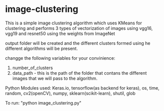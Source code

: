 # image-clustering

This is a simple image clustering algorithm which uses KMeans for clustering and performs 3 types of vectorization of images using vgg16, vgg19 and resnet50 using the weights from ImageNet

output folder will be created and the different clusters formed using he different algorithms will be present. 

changge the following variables for your convinience:
1) number_of_clusters  
2) data_path - this is the path of the folder that contans the different images that we will pass to the algorithm.

Python Modules used: Keras.io, tensorflow(as backend for keras), os, time, random, cv2(openCV), numpy, sklearn(scikit-learn), shutil, glob

To run: "python image_clustering.py"

